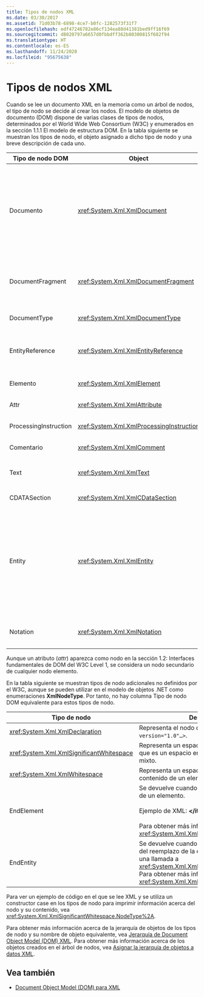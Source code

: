 ```yaml
---
title: Tipos de nodos XML
ms.date: 03/30/2017
ms.assetid: 71d03b78-6898-4ce7-b0fc-1282573f31f7
ms.openlocfilehash: edf47246782e86cf134ea88d41381bed9ff16f69
ms.sourcegitcommit: d8020797a6657d0fbbdff362b80300815f682f94
ms.translationtype: HT
ms.contentlocale: es-ES
ms.lasthandoff: 11/24/2020
ms.locfileid: "95675638"
---
```

# <a name="types-of-xml-nodes"></a>Tipos de nodos XML

Cuando se lee un documento XML en la memoria como un árbol de nodos, el tipo de nodo se decide al crear los nodos. El modelo de objetos de documento (DOM) dispone de varias clases de tipos de nodos, determinados por el World Wide Web Consortium (W3C) y enumerados en la sección 1.1.1 El modelo de estructura DOM. En la tabla siguiente se muestran los tipos de nodo, el objeto asignado a dicho tipo de nodo y una breve descripción de cada uno.  
  
|Tipo de nodo DOM|Object|Descripción|  
|-------------------|------------|-----------------|  
|Documento|<xref:System.Xml.XmlDocument>|Contenedor de todos los nodos del árbol. También se conoce como la raíz del documento, que no siempre coincide con el elemento raíz.|  
|DocumentFragment|<xref:System.Xml.XmlDocumentFragment>|Contenedor temporal de uno o varios nodos sin estructura de árbol.|  
|DocumentType|<xref:System.Xml.XmlDocumentType>|Representa el nodo `<!DOCTYPE…>`.|  
|EntityReference|<xref:System.Xml.XmlEntityReference>|Representa el texto de referencias a entidades sin expandir.|  
|Elemento|<xref:System.Xml.XmlElement>|Representa un nodo de elemento.|  
|Attr|<xref:System.Xml.XmlAttribute>|Atributo de un elemento.|  
|ProcessingInstruction|<xref:System.Xml.XmlProcessingInstruction>|Nodo de instrucción de procesamiento.|  
|Comentario|<xref:System.Xml.XmlComment>|Nodo de comentario.|  
|Text|<xref:System.Xml.XmlText>|Texto que pertenece a un elemento o atributo.|  
|CDATASection|<xref:System.Xml.XmlCDataSection>|Representa CDATA.|  
|Entity|<xref:System.Xml.XmlEntity>|Representa las declaraciones `<!ENTITY…>` de un documento XML, desde un subconjunto de definición de tipo de documento (DTD) interno o desde DTD externas y entidades de parámetros.|  
|Notation|<xref:System.Xml.XmlNotation>|Representa una notación declarada en la DTD.|  
  
 Aunque un atributo (*attr*) aparezca como nodo en la sección 1.2: Interfaces fundamentales de DOM del W3C Level 1, se considera un nodo secundario de cualquier nodo elemento.  
  
 En la tabla siguiente se muestran tipos de nodo adicionales no definidos por el W3C, aunque se pueden utilizar en el modelo de objetos .NET como enumeraciones **XmlNodeType**. Por tanto, no hay columna Tipo de nodo DOM equivalente para estos tipos de nodo.  
  
|Tipo de nodo|Descripción|  
|---------------|-----------------|  
|<xref:System.Xml.XmlDeclaration>|Representa el nodo de declaración `<?xml version="1.0"…>`.|  
|<xref:System.Xml.XmlSignificantWhitespace>|Representa un espacio en blanco significativo, que es un espacio en blanco en contenido mixto.|  
|<xref:System.Xml.XmlWhitespace>|Representa un espacio en blanco en el contenido de un elemento.|  
|EndElement|Se devuelve cuando **XmlReader** llega al final de un elemento.<br /><br /> Ejemplo de XML: **\</item>**<br /><br /> Para obtener más información, vea <xref:System.Xml.XmlNodeType>.|  
|EndEntity|Se devuelve cuando **XmlReader** llega al final del reemplazo de la entidad como resultado de una llamada a <xref:System.Xml.XmlReader.ResolveEntity%2A>. Para obtener más información, vea <xref:System.Xml.XmlNodeType>.|  
  
 Para ver un ejemplo de código en el que se lee XML y se utiliza un constructor case en los tipos de nodo para imprimir información acerca del nodo y su contenido, vea <xref:System.Xml.XmlSignificantWhitespace.NodeType%2A>.  
  
 Para obtener más información acerca de la jerarquía de objetos de los tipos de nodo y su nombre de objeto equivalente, vea [Jerarquía de Document Object Model (DOM) XML](xml-document-object-model-dom-hierarchy.md). Para obtener más información acerca de los objetos creados en el árbol de nodos, vea [Asignar la jerarquía de objetos a datos XML](mapping-the-object-hierarchy-to-xml-data.md).  
  
## <a name="see-also"></a>Vea también

- [Document Object Model (DOM) para XML](xml-document-object-model-dom.md)
